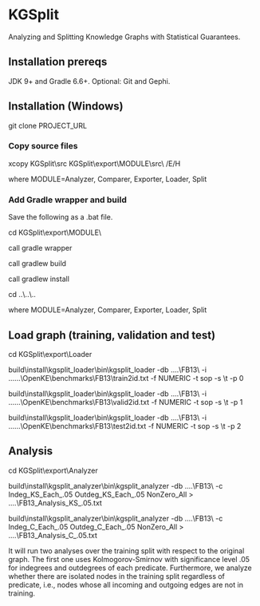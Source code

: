 # KGSplit
Analyzing and Splitting Knowledge Graphs with Statistical Guarantees.

## Installation prereqs
JDK 9+ and Gradle 6.6+. Optional: Git and Gephi.

## Installation (Windows)

git clone PROJECT_URL

### Copy source files

xcopy KGSplit\src KGSplit\export\MODULE\src\ /E/H

where MODULE=Analyzer, Comparer, Exporter, Loader, Split

### Add Gradle wrapper and build

Save the following as a .bat file.


cd KGSplit\export\MODULE\

call gradle wrapper

call gradlew build

call gradlew install

cd ..\\..\\..

where MODULE=Analyzer, Comparer, Exporter, Loader, Split

## Load graph (training, validation and test)

cd KGSplit\export\Loader

build\install\kgsplit_loader\bin\kgsplit_loader -db ..\..\FB13\ -i ..\..\..\OpenKE\benchmarks\FB13\train2id.txt -f NUMERIC -t sop -s \t -p 0

build\install\kgsplit_loader\bin\kgsplit_loader -db ..\..\FB13\ -i ..\..\..\OpenKE\benchmarks\FB13\valid2id.txt -f NUMERIC -t sop -s \t -p 1

build\install\kgsplit_loader\bin\kgsplit_loader -db ..\..\FB13\ -i ..\..\..\OpenKE\benchmarks\FB13\test2id.txt -f NUMERIC -t sop -s \t -p 2

## Analysis

cd KGSplit\export\Analyzer

build\install\kgsplit_analyzer\bin\kgsplit_analyzer -db ..\..\FB13\ -c Indeg_KS_Each_.05 Outdeg_KS_Each_.05 NonZero_All > ..\..\FB13_Analysis_KS_.05.txt

build\install\kgsplit_analyzer\bin\kgsplit_analyzer -db ..\..\FB13\ -c Indeg_C_Each_.05 Outdeg_C_Each_.05 NonZero_All > ..\..\FB13_Analysis_C_.05.txt

It will run two analyses over the training split with respect to the original graph. The first one uses Kolmogorov-Smirnov with significance level .05 for indegrees and outdegrees of each predicate. Furthermore, we analyze whether there are isolated nodes in the training split regardless of predicate, i.e., nodes whose all incoming and outgoing edges are not in training.
